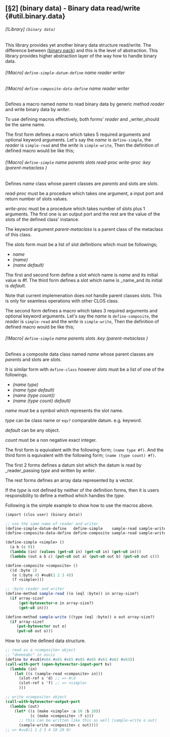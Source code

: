 [§2] (binary data) - Binary data read/write {#util.binary.data}
-------------

###### [!Library] `(binary data)` 

This library provides yet another binary data structure read/write. The
difference between [(binary pack)](#util.binary.pack) and this is the
level of abstraction. This library provides higher abstraction layer of the 
way how to handle binary data.


###### [!Macro] `define-simple-datum-define`  _name_ _reader_ _writer_
###### [!Macro] `define-composite-data-define`  _name_ _reader_ _writer_

Defines a macro named _name_ to read binary data by generic method
_reader_ and write binary data by _writer_.

To use defining macros effectively, both forms' _reader_ and _writer_should be the same name.

The first form defines a macro which takes 5 required arguments and optional
keyword arguments. Let's say the _name_ is `define-simple`, the
_reader_ is `simple-read` and the _write_ is `simple-write`,
Then the definition of defined macro would be like this;
###### [!Macro] `define-simple`  _name_ _parents_ _slots_ _read-proc_ _write-proc_ _:key_ _(parent-metaclass_ _<class>)_

Defines _name_ class whose parent classes are _parents_ and slots
are _slots_.

_read-proc_ must be a procedure which takes one argument, a input port and
return number of slots values.

_write-proc_ must be a procedure which takes number of slots plus 1
arguments. The first one is an output port and the rest are the value of the
slots of the defined class' instance.

The keyword argument _parent-metaclass_ is a parent class of the metaclass
of this class.

The _slots_ form must be a list of slot definitions which must be 
followings;

- _name_
- _(name)_
- _(name default)_

The first and second form define a slot which name is _name_ and its
initial value is #f. The third form defines a slot which name is _name_and its initial is _default_.

Note that current implemenation does not handle parent classes slots. This is
only for seamless operations with other CLOS class.


The second form defines a macro which takes 3 required arguments and optional
keyword arguments. Let's say the _name_ is `define-composite`, the
_reader_ is `simple-read` and the _write_ is `simple-write`,
Then the definition of defined macro would be like this;
###### [!Macro] `define-simple`  _name_ _parents_ _slots_ _:key_ _(parent-metaclass_ _<class>)_

Defines a composite data class named _name_ whose parent classes are
_parents_ and slots are _slots_.

It is similar form with `define-class` however _slots_ must be a list
of one of the followings.

- _(name type)_
- _(name type default)_
- _(name (type count))_
- _(name (type count) default)_

_name_ must be a symbol which represents the slot name.

_type_ can be class name or `eqv?` comparable datum. e.g. keyword.

_default_ can be any object.

_count_ must be a non negative exact integer.

The first form is equivalent with the following form;
`(name type #f)`.
And the third form is equivalent with the following form;
`(name (type count) #f)`.

The first 2 forms defines a datum slot which the datum is read by _reader_passing _type_ and written by _writer_.

The rest forms defines an array data represented by a vector.

If the _type_ is not defined by neither of the definition forms, then
it is users responsibility to define a method which handles the _type_.




Following is the simple example to show how to use the macros above.

``````````scheme
(import (clos user) (binary data))

;; use the same name of reader and writer
(define-simple-datum-define   define-simple    sample-read sample-write)
(define-composite-data-define define-composite sample-read sample-write)

(define-simple <simple> ()
  (a b (c 0))
  (lambda (in) (values (get-u8 in) (get-u8 in) (get-u8 in)))
  (lambda (out a b c) (put-u8 out a) (put-u8 out b) (put-u8 out c)))

(define-composite <composite> ()
  ((d :byte 1)
   (e (:byte 4) #vu8(1 2 3 4))
   (f <simple>)))

;; :byte reader and writer
(define-method sample-read ((o (eql :byte)) in array-size?)
  (if array-size?
      (get-bytevector-n in array-size?)
      (get-u8 in)))

(define-method sample-write ((type (eql :byte)) o out array-size?)
  (if array-size?
     (put-bytevector out o)
     (put-u8 out o)))
``````````

How to use the defined data structure.

``````````scheme
;; read as a <composite> object
;; "deeeeabc" in ascii
(define bv #vu8(#x64 #x65 #x65 #x65 #x65 #x61 #x62 #x63))
(call-with-port (open-bytevector-input-port bv)
  (lambda (in)
    (let ((s (sample-read <composite> in)))
      (slot-ref s 'd) ;; => #\d
      (slot-ref s 'f) ;; => <simple>
      )))

;; write <composite> object
(call-with-bytevector-output-port
  (lambda (out)
    (let* ((s (make <simple> :a 10 :b 20))
           (c (make <composite> :f s)))
      ;; this can be written like this as well (sample-write o out)
      (sample-write <composite> c out))))
;; => #vu8(1 1 2 3 4 10 20 0)
``````````


